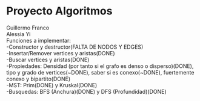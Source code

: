 # Proyecto Algoritmos
Guillermo Franco
<br/>
Alessia Yi
<br/>
Funciones a implementar:
<br/>
  -Constructor y destructor(FALTA DE NODOS Y EDGES)
  <br/>
  -Insertar/Remover vertices y aristas(DONE)
  <br/>
  -Buscar vertices y aristas(DONE)
  <br/>
  -Propiedades: Densidad (por tanto si el grafo es denso o disperso)(DONE), tipo y grado de vertices(~DONE), saber si es conexo(~DONE), fuertemente conexo y bipartito(DONE)
  <br/>
  -MST: Prim(DONE) y Kruskal(DONE)
  <br/>
  -Busquedas: BFS (Anchura)(DONE) y DFS (Profundidad)(DONE)

